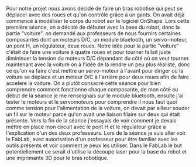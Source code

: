 Pour notre projet nous avons décidé de faire un bras robotisé qui peut se déplacer avec des roues et qu'on contrôle grâce à un gants. On avait déjà commencé à modéliser le corps du robot sur le logiciel OnShape. Lors cette première séance, on a décidé de débuter avec la base du robot, donc la partie "voiture". on demandé aux professeurs de nous fournirs certaines composantes dont un moteurs D/C, un module bluetooth, un servo-moteur, un pont H, un régulateur, deux roues. Notre idée pour la partie "voiture" c'était de faire une voiture à quatre roues et pour tourner fallait juste dimininuer la tension du moteurs D/C dépandant du côté où on veut tourner. maintenant avec la voiture on à l'idée de la rendre un peu plus réaliste, donc ce qu'on va faire c'est mettre un servo-moteur à l'avant pour diriger où la voiture se déplace et un moteur D/C à l'arrière pour deux roues afin de faire accelere la voiture. On a plutôt consacré cette séance pour bien comprendre comment fonctionne chaque composante, de mon côté au début de la séance je me renseignais sur le module bluetooth, ensuite j'ai tester le moteurs et le servomoteurs pour comprendre il nous faut quoi comme tension pour l'alimentation de la voiture, on devait par ailleur souder un fil sur le moteur parce qu'on avait une liaison filaire sur deux qui était présente. Vers la fin de la séance j'essayais de voir comment je devais mettre en place mon circuit avec le pont H et le régulateur grâce a l'explication d'un des deux professeurs. Lors de la séance je suis aller voir le FabLab, avec autorisation d'un professeur pour être familier avec les outils présents et voir comment je peux les utiliser. Dans le FabLab le but potentiellement ce serait d'utilise la découpe laser pour la base du robot et une imprimante 3D pour le bras robotique.
